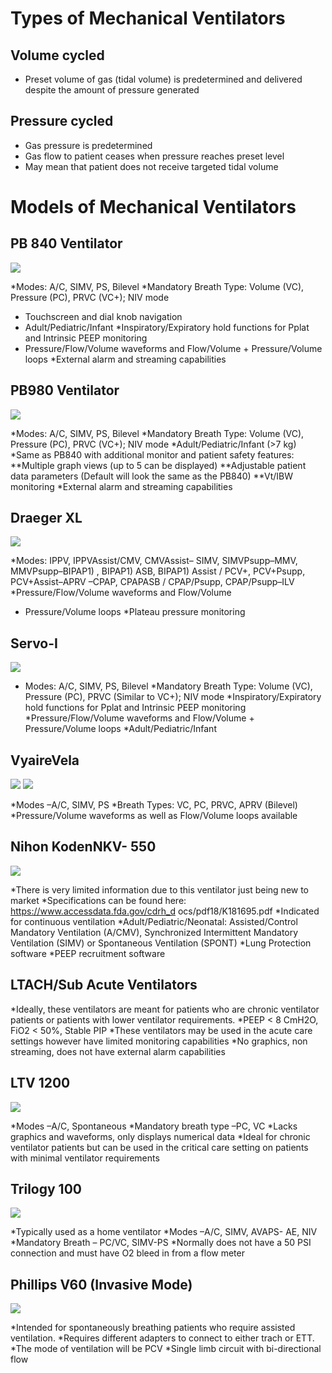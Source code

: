 # Types of Mechanical Ventilators

## Volume cycled
* Preset volume of gas (tidal volume) is predetermined and delivered despite the amount of pressure generated

## Pressure cycled
* Gas pressure is predetermined
* Gas flow to patient ceases when pressure reaches preset level
* May mean that patient does not receive targeted
tidal volume

# Models of Mechanical Ventilators

## PB 840 Ventilator
![](assets/pb840.png)

*Modes: A/C, SIMV, PS, Bilevel
*Mandatory Breath Type: Volume (VC), Pressure (PC), PRVC (VC+); NIV mode
* Touchscreen and dial knob navigation
* Adult/Pediatric/Infant
*Inspiratory/Expiratory hold functions for Pplat and Intrinsic PEEP monitoring
* Pressure/Flow/Volume waveforms and
Flow/Volume + Pressure/Volume loops
*External alarm and streaming
capabilities

## PB980 Ventilator
![](assets/pb980.png)

*Modes: A/C, SIMV, PS, Bilevel
*Mandatory Breath Type: Volume (VC), Pressure (PC), PRVC (VC+); NIV mode
*Adult/Pediatric/Infant (>7 kg)
*Same as PB840 with additional monitor
and patient safety features:
**Multiple graph views (up to 5 can be
displayed)
**Adjustable patient data parameters (Default
will look the same as the PB840)
**Vt/IBW monitoring
*External alarm and streaming capabilities

## Draeger XL
![](assets/draegerxl.png)

*Modes: IPPV, IPPVAssist/CMV, CMVAssist–
SIMV, SIMVPsupp–MMV, MMVPsupp–BIPAP1) ,
BIPAP1) ASB, BIPAP1) Assist / PCV+, PCV+Psupp,
PCV+Assist–APRV –CPAP, CPAPASB /
CPAP/Psupp, CPAP/Psupp–ILV
*Pressure/Flow/Volume waveforms and Flow/Volume
+ Pressure/Volume loops
*Plateau pressure monitoring

## Servo-I
![](assets/servo.png)

* Modes: A/C, SIMV, PS, Bilevel
*Mandatory Breath Type: Volume (VC), Pressure (PC), PRVC
(Similar to VC+); NIV mode
*Inspiratory/Expiratory hold
functions for Pplat and Intrinsic
PEEP monitoring
*Pressure/Flow/Volume waveforms
and Flow/Volume +
Pressure/Volume loops
*Adult/Pediatric/Infant

## VyaireVela
![](assets/vela1.png)
![](assets/vela2.png)

*Modes –A/C, SIMV, PS
*Breath Types: VC, PC, PRVC, APRV (Bilevel)
*Pressure/Volume waveforms
as well as Flow/Volume loops
available

## Nihon KodenNKV- 550
![](assets/nihon.png)

*There is very limited information due to
this ventilator just being new to market
*Specifications can be found here: https://www.accessdata.fda.gov/cdrh_d
ocs/pdf18/K181695.pdf
*Indicated for continuous ventilation
*Adult/Pediatric/Neonatal: Assisted/Control Mandatory Ventilation
(A/CMV), Synchronized Intermittent
Mandatory Ventilation (SIMV) or
Spontaneous Ventilation (SPONT)
*Lung Protection software
*PEEP recruitment software

## LTACH/Sub Acute Ventilators

*Ideally, these ventilators are meant for patients who are chronic ventilator patients or patients with
lower ventilator requirements.
*PEEP < 8 CmH2O, FiO2 < 50%, Stable PIP
*These ventilators may be used in the acute care settings however have limited monitoring capabilities
*No graphics, non streaming, does not have external alarm capabilities

## LTV 1200
![](assets/ltv.png)

*Modes –A/C, Spontaneous
*Mandatory breath type –PC, VC
*Lacks graphics and waveforms,
only displays numerical data
*Ideal for chronic ventilator
patients but can be used in the
critical care setting on patients
with minimal ventilator
requirements

## Trilogy 100
![](assets/trilogy.png)

*Typically used as a home
ventilator
*Modes –A/C, SIMV, AVAPS-
AE, NIV
*Mandatory Breath – PC/VC, SIMV-PS
*Normally does not have a 50
PSI connection and must have
O2 bleed in from a flow meter

## Phillips V60 (Invasive Mode)
![](assets/v60.png)

*Intended for spontaneously breathing
patients who require assisted ventilation.
*Requires different adapters to connect to
either trach or ETT.
*The mode of ventilation will be PCV
*Single limb circuit with bi-directional flow


